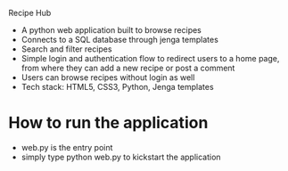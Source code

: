 Recipe Hub
- A python web application built to browse recipes
- Connects to a SQL database through jenga templates
- Search and filter recipes
- Simple login and authentication flow to redirect users to a home page, from where they can add a new recipe or post a comment
- Users can browse recipes without login as well
- Tech stack: HTML5, CSS3, Python, Jenga templates

# How to run the application
- web.py is the entry point
- simply type python web.py to kickstart the application